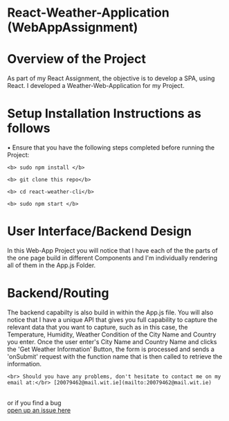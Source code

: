 # React-Weather-Application (WebAppAssignment)

# Overview of the Project

As part of my React Assignment, the objective is to develop a SPA, using React. I developed a Weather-Web-Application for my Project.


# Setup Installation Instructions as follows
  • Ensure that you have the following steps completed before running the Project: 
    
    <b> sudo npm install </b>
    
    <b> git clone this repo</b>
    
    <b> cd react-weather-cli</b>
    
    <b> sudo npm start </b>
          
 
    
# User Interface/Backend Design
   In this Web-App Project you will notice that I have each of the the parts of the one page build in different Components and I'm individually rendering all of them in the App.js Folder. 
  
   
   
# Backend/Routing   
The backend capabilty is also build in within the App.js file. You will also notice that I have a unique API that gives you full capability to capture the relevant data
that you want to capture, such as in this case, the Temperature, Humidity, Weather Condition of the City Name and Country you enter. Once the user enter's City Name and Country Name and clicks the 'Get Weather Information' Button, the form is processed and sends a 'onSubmit' request with the function name that is then called to retrieve the information.

    
    
    
    
    
    
   
    
    <br> Should you have any problems, don't hesitate to contact me on my email at:</br> [20079462@mail.wit.ie](mailto:20079462@mail.wit.ie)
<br>or if you find a bug </br>[open up an issue here](https://github.com/robertsolomon97/WebAppAssignment/issues)
